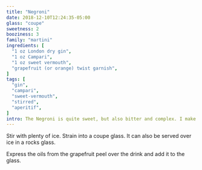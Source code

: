 ```yaml
---
title: "Negroni"
date: 2018-12-10T12:24:35-05:00
glass: "coupe"
sweetness: 2
booziness: 3
family: "martini"
ingredients: [
  "1 oz London dry gin",
  "1 oz Campari",
  "1 oz sweet vermouth",
  "grapefruit (or orange) twist garnish",
]
tags: [
  "gin",
  "campari",
  "sweet-vermouth",
  "stirred",
  "aperitif",
]
intro: The Negroni is quite sweet, but also bitter and complex. I make mine with Tanquery gin and Cocchi di Torino vermouth.
---
```

Stir with plenty of ice. Strain into a coupe glass. It can also be served over ice in a rocks glass.

Express the oils from the grapefruit peel over the drink and add it to the glass.
